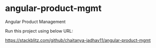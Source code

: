 # angular-product-mgmt
Angular Product Management

Run this project using below URL:

https://stackblitz.com/github/chaitanya-jadhav11/angular-product-mgmt


